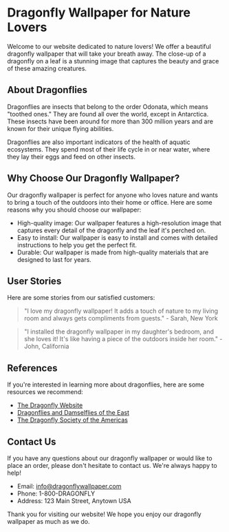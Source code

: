 <!--
Write me content for website with wallpaper which alt text is:

"A close-up of a dragonfly on a leaf"

The name/title of the page should not be 1:1 copy of the alt text but rather a real content of the website which is using this wallpaper.

- Use markdown format
- Start with the heading
- The content should look like a real website
- Include real sections like references, contact, user stories, etc. use things relevant to the page purpose.
- Feel free to use structure like headings, bullets, numbering, blockquotes, paragraphs, horizontal lines, etc.
- You can use formatting like bold or _italic_
- You can include UTF-8 emojis
- Links should be only #hash anchors (and you can refer to the document itself)
- Do not include images
-->

<!--font:Montserrat-->

# Dragonfly Wallpaper for Nature Lovers

Welcome to our website dedicated to nature lovers! We offer a beautiful dragonfly wallpaper that will take your breath away. The close-up of a dragonfly on a leaf is a stunning image that captures the beauty and grace of these amazing creatures.

## About Dragonflies

Dragonflies are insects that belong to the order Odonata, which means "toothed ones." They are found all over the world, except in Antarctica. These insects have been around for more than 300 million years and are known for their unique flying abilities.

Dragonflies are also important indicators of the health of aquatic ecosystems. They spend most of their life cycle in or near water, where they lay their eggs and feed on other insects.

## Why Choose Our Dragonfly Wallpaper?

Our dragonfly wallpaper is perfect for anyone who loves nature and wants to bring a touch of the outdoors into their home or office. Here are some reasons why you should choose our wallpaper:

-   High-quality image: Our wallpaper features a high-resolution image that captures every detail of the dragonfly and the leaf it's perched on.
-   Easy to install: Our wallpaper is easy to install and comes with detailed instructions to help you get the perfect fit.
-   Durable: Our wallpaper is made from high-quality materials that are designed to last for years.

## User Stories

Here are some stories from our satisfied customers:

> "I love my dragonfly wallpaper! It adds a touch of nature to my living room and always gets compliments from guests." - Sarah, New York

> "I installed the dragonfly wallpaper in my daughter's bedroom, and she loves it! It's like having a piece of the outdoors inside her room." - John, California

## References

If you're interested in learning more about dragonflies, here are some resources we recommend:

-   [The Dragonfly Website](#)
-   [Dragonflies and Damselflies of the East](#)
-   [The Dragonfly Society of the Americas](#)

## Contact Us

If you have any questions about our dragonfly wallpaper or would like to place an order, please don't hesitate to contact us. We're always happy to help!

-   Email: [info@dragonflywallpaper.com](mailto:info@dragonflywallpaper.com)
-   Phone: 1-800-DRAGONFLY
-   Address: 123 Main Street, Anytown USA

Thank you for visiting our website! We hope you enjoy our dragonfly wallpaper as much as we do.

